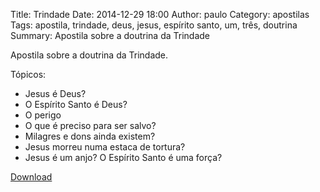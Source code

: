 Title: Trindade
Date: 2014-12-29 18:00
Author: paulo
Category: apostilas
Tags: apostila, trindade, deus, jesus, espírito santo, um, três, doutrina
Summary: Apostila sobre a doutrina da Trindade

Apostila sobre a doutrina da Trindade.

Tópicos:

- Jesus é Deus?
- O Espírito Santo é Deus?
- O perigo
- O que é preciso para ser salvo?
- Milagres e dons ainda existem?
- Jesus morreu numa estaca de tortura?
- Jesus é um anjo? O Espírito Santo é uma força?


[Download](https://www.dropbox.com/s/bj1xcfir42kj7zj/Trindade.pdf?dl=1)